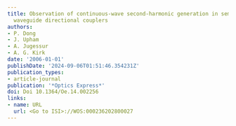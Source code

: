 ```yaml
---
title: Observation of continuous-wave second-harmonic generation in semiconductor
  waveguide directional couplers
authors:
- P. Dong
- J. Upham
- A. Jugessur
- A. G. Kirk
date: '2006-01-01'
publishDate: '2024-09-06T01:51:46.354231Z'
publication_types:
- article-journal
publication: '*Optics Express*'
doi: Doi 10.1364/Oe.14.002256
links:
- name: URL
  url: <Go to ISI>://WOS:000236202800027
---
```

